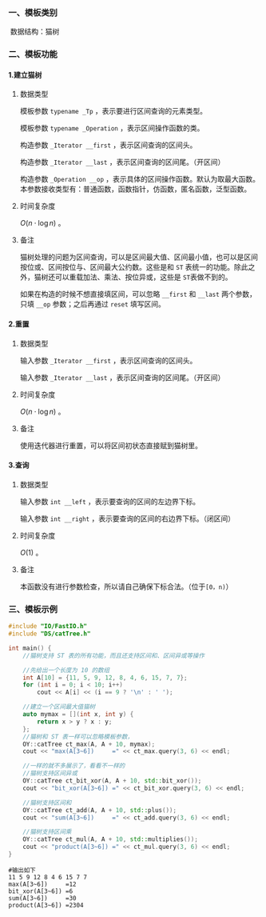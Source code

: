 ### 一、模板类别

​	数据结构：猫树

### 二、模板功能

#### 1.建立猫树

1. 数据类型

   模板参数 `typename _Tp` ，表示要进行区间查询的元素类型。

   模板参数 `typename _Operation`  ，表示区间操作函数的类。

   构造参数 `_Iterator __first`​ ，表示区间查询的区间头。

   构造参数 `_Iterator __last` ，表示区间查询的区间尾。（开区间）

   构造参数 `_Operation __op` ，表示具体的区间操作函数。默认为取最大函数。本参数接收类型有：普通函数，函数指针，仿函数，匿名函数，泛型函数。

2. 时间复杂度

   $O(n\cdot \log n)$ 。

3. 备注

   猫树处理的问题为区间查询，可以是区间最大值、区间最小值，也可以是区间按位或、区间按位与、区间最大公约数。这些是和 `ST` 表统一的功能。除此之外，猫树还可以重载加法、乘法、按位异或，这些是 `ST`表做不到的。

   如果在构造的时候不想直接填区间，可以忽略 `__first` 和 `__last` 两个参数，只填 `__op` 参数；之后再通过 `reset​` 填写区间。

#### 2.重置

1. 数据类型

   输入参数 `_Iterator __first` ，表示区间查询的区间头。

   输入参数 `_Iterator __last` ，表示区间查询的区间尾。（开区间）

2. 时间复杂度

   $O(n \cdot \log n)$ 。

3. 备注

   使用迭代器进行重置，可以将区间初状态直接赋到猫树里。

#### 3.查询

1. 数据类型

   输入参数 `int __left` ，表示要查询的区间的左边界下标。

   输入参数 `int __right` ，表示要查询的区间的右边界下标。（闭区间）

2. 时间复杂度

   $O(1)$ 。

3. 备注

   本函数没有进行参数检查，所以请自己确保下标合法。（位于`[0，n)`）

### 三、模板示例

```c++
#include "IO/FastIO.h"
#include "DS/catTree.h"

int main() {
    //猫树支持 ST 表的所有功能，而且还支持区间和、区间异或等操作

    //先给出一个长度为 10 的数组
    int A[10] = {11, 5, 9, 12, 8, 4, 6, 15, 7, 7};
    for (int i = 0; i < 10; i++)
        cout << A[i] << (i == 9 ? '\n' : ' ');

    //建立一个区间最大值猫树
    auto mymax = [](int x, int y) {
        return x > y ? x : y;
    };
    //猫树和 ST 表一样可以忽略模板参数，
    OY::catTree ct_max(A, A + 10, mymax);
    cout << "max(A[3~6])     =" << ct_max.query(3, 6) << endl;

    //一样的就不多展示了，看看不一样的
    //猫树支持区间异或
    OY::catTree ct_bit_xor(A, A + 10, std::bit_xor());
    cout << "bit_xor(A[3~6]) =" << ct_bit_xor.query(3, 6) << endl;

    //猫树支持区间和
    OY::catTree ct_add(A, A + 10, std::plus());
    cout << "sum(A[3~6])     =" << ct_add.query(3, 6) << endl;

    //猫树支持区间乘
    OY::catTree ct_mul(A, A + 10, std::multiplies());
    cout << "product(A[3~6]) =" << ct_mul.query(3, 6) << endl;
}
```

```
#输出如下
11 5 9 12 8 4 6 15 7 7
max(A[3~6])     =12
bit_xor(A[3~6]) =6
sum(A[3~6])     =30
product(A[3~6]) =2304

```


